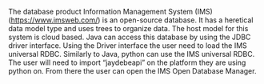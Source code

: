 The database product Information Management System (IMS) (https://www.imsweb.com/) is an open-source database. It has a heretical data model type and uses trees to organize data. The host model for this system is cloud based. Java can access this database by using the JDBC driver interface. Using the Driver interface the user need to load the IMS universal RDBC. Similarly to Java, python can use the IMS universal RDBC. The user will need to import “jaydebeapi” on the platform they are using python on. From there the user can open the IMS Open Database Manager.